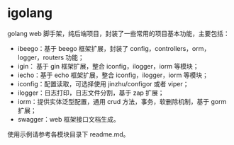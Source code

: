 # igolang
golang web 脚手架，纯后端项目，封装了一些常用的项目基本功能，主要包括：
- ibeego：基于 beego 框架扩展，封装了 config，controllers，orm，logger，routers 功能； 
- igin： 基于 gin 框架扩展，整合 iconfig，ilogger，iorm 等模块；
- iecho：基于 echo 框架扩展，整合 iconfig，ilogger，iorm 等模块；
- iconfig：配置读取，可选择使用 jinzhu/configor 或者 viper；
- ilogger：日志打印，日志文件分割，基于 zap 扩展；
- iorm：提供实体泛型配置，通用 crud 方法，事务，软删除机制，基于 gorm 扩展；
- swagger：web 框架接口文档生成。

使用示例请参考各模块目录下 readme.md。